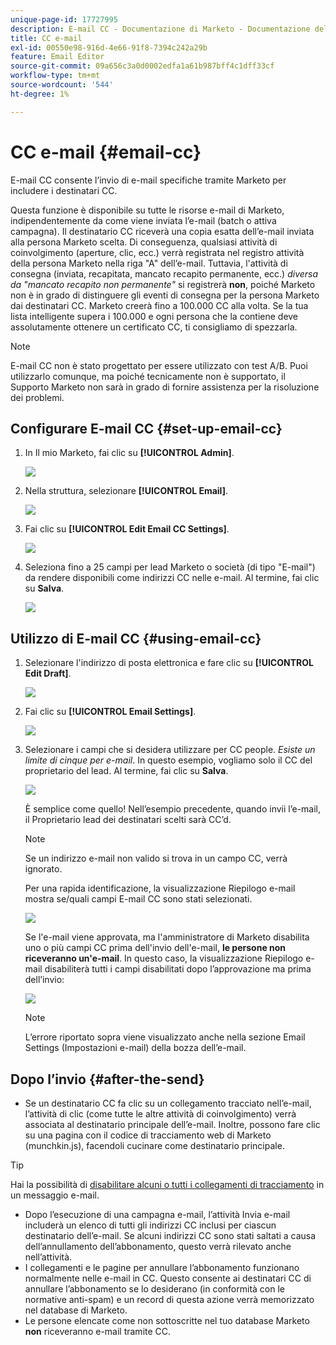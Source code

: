 ```yaml
---
unique-page-id: 17727995
description: E-mail CC - Documentazione di Marketo - Documentazione del prodotto
title: CC e-mail
exl-id: 00550e98-916d-4e66-91f8-7394c242a29b
feature: Email Editor
source-git-commit: 09a656c3a0d0002edfa1a61b987bff4c1dff33cf
workflow-type: tm+mt
source-wordcount: '544'
ht-degree: 1%

---
```


# CC e-mail {#email-cc}

E-mail CC consente l’invio di e-mail specifiche tramite Marketo per includere i destinatari CC.

Questa funzione è disponibile su tutte le risorse e-mail di Marketo, indipendentemente da come viene inviata l’e-mail (batch o attiva campagna). Il destinatario CC riceverà una copia esatta dell’e-mail inviata alla persona Marketo scelta. Di conseguenza, qualsiasi attività di coinvolgimento (aperture, clic, ecc.) verrà registrata nel registro attività della persona Marketo nella riga &quot;A&quot; dell’e-mail. Tuttavia, l&#39;attività di consegna (inviata, recapitata, mancato recapito permanente, ecc.) _diversa da &quot;mancato recapito non permanente&quot;_ si registrerà **non**, poiché Marketo non è in grado di distinguere gli eventi di consegna per la persona Marketo dai destinatari CC. Marketo creerà fino a 100.000 CC alla volta. Se la tua lista intelligente supera i 100.000 e ogni persona che la contiene deve assolutamente ottenere un certificato CC, ti consigliamo di spezzarla.

>[!NOTE]
>
>E-mail CC non è stato progettato per essere utilizzato con test A/B. Puoi utilizzarlo comunque, ma poiché tecnicamente non è supportato, il Supporto Marketo non sarà in grado di fornire assistenza per la risoluzione dei problemi.

## Configurare E-mail CC {#set-up-email-cc}

1. In Il mio Marketo, fai clic su **[!UICONTROL Admin]**.

   ![](assets/one.png)

1. Nella struttura, selezionare **[!UICONTROL Email]**.

   ![](assets/two.png)

1. Fai clic su **[!UICONTROL Edit Email CC Settings]**.

   ![](assets/three.png)

1. Seleziona fino a 25 campi per lead Marketo o società (di tipo &quot;E-mail&quot;) da rendere disponibili come indirizzi CC nelle e-mail. Al termine, fai clic su **Salva**.

   ![](assets/four.png)

## Utilizzo di E-mail CC {#using-email-cc}

1. Selezionare l&#39;indirizzo di posta elettronica e fare clic su **[!UICONTROL Edit Draft]**.

   ![](assets/five.png)

1. Fai clic su **[!UICONTROL Email Settings]**.

   ![](assets/six.png)

1. Selezionare i campi che si desidera utilizzare per CC people. _Esiste un limite di cinque per e-mail_. In questo esempio, vogliamo solo il CC del proprietario del lead. Al termine, fai clic su **Salva**.

   ![](assets/seven.png)

   È semplice come quello! Nell’esempio precedente, quando invii l’e-mail, il Proprietario lead dei destinatari scelti sarà CC’d.

   >[!NOTE]
   >
   >Se un indirizzo e-mail non valido si trova in un campo CC, verrà ignorato.

   Per una rapida identificazione, la visualizzazione Riepilogo e-mail mostra se/quali campi E-mail CC sono stati selezionati.

   ![](assets/eight.png)

   Se l&#39;e-mail viene approvata, ma l&#39;amministratore di Marketo disabilita uno o più campi CC prima dell&#39;invio dell&#39;e-mail, **le persone non riceveranno un&#39;e-mail**. In questo caso, la visualizzazione Riepilogo e-mail disabiliterà tutti i campi disabilitati dopo l’approvazione ma prima dell’invio:

   ![](assets/removal.png)

   >[!NOTE]
   >
   >L’errore riportato sopra viene visualizzato anche nella sezione Email Settings (Impostazioni e-mail) della bozza dell’e-mail.

## Dopo l’invio {#after-the-send}

* Se un destinatario CC fa clic su un collegamento tracciato nell’e-mail, l’attività di clic (come tutte le altre attività di coinvolgimento) verrà associata al destinatario principale dell’e-mail. Inoltre, possono fare clic su una pagina con il codice di tracciamento web di Marketo (munchkin.js), facendoli cucinare come destinatario principale.

>[!TIP]
>
>Hai la possibilità di [disabilitare alcuni o tutti i collegamenti di tracciamento](/help/marketo/product-docs/email-marketing/general/functions-in-the-editor/disable-tracking-for-an-email-link.md) in un messaggio e-mail.

* Dopo l’esecuzione di una campagna e-mail, l’attività Invia e-mail includerà un elenco di tutti gli indirizzi CC inclusi per ciascun destinatario dell’e-mail. Se alcuni indirizzi CC sono stati saltati a causa dell’annullamento dell’abbonamento, questo verrà rilevato anche nell’attività.
* I collegamenti e le pagine per annullare l’abbonamento funzionano normalmente nelle e-mail in CC. Questo consente ai destinatari CC di annullare l’abbonamento se lo desiderano (in conformità con le normative anti-spam) e un record di questa azione verrà memorizzato nel database di Marketo.
* Le persone elencate come non sottoscritte nel tuo database Marketo **non** riceveranno e-mail tramite CC.
